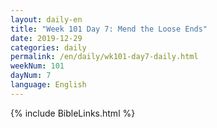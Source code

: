 ```yaml
---
layout: daily-en
title: "Week 101 Day 7: Mend the Loose Ends"
date: 2019-12-29 
categories: daily
permalink: /en/daily/wk101-day7-daily.html
weekNum: 101
dayNum: 7
language: English
---
```

{% include BibleLinks.html %} 

